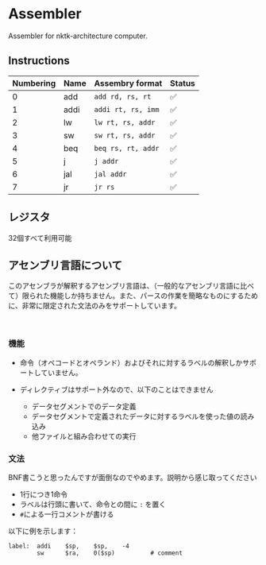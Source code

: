 # Assembler

Assembler for nktk-architecture computer.



## Instructions

| Numbering | Name | Assembry format | Status |
|--|----| --------------- |--|
|0|add|`add rd, rs, rt`| ✅ |
|1|addi|`addi rt, rs, imm`| ✅ |
|2|lw|`lw rt, rs, addr`| ✅ |
|3|sw|`sw rt, rs, addr`| ✅ |
|4|beq|`beq rs, rt, addr`| ✅ |
|5|j|`j addr`| ✅ |
|6|jal|`jal addr`| ✅ |
|7|jr|`jr rs`| ✅ |

## レジスタ

32個すべて利用可能



## アセンブリ言語について

このアセンブラが解釈するアセンブリ言語は、（一般的なアセンブリ言語に比べて）限られた機能しか持ちません。また、パースの作業を簡略なものにするために、非常に限定された文法のみをサポートしています。

​	

### 機能

- 命令（オペコードとオペランド）およびそれに対するラベルの解釈しかサポートしていません。

- ディレクティブはサポート外なので、以下のことはできません
  - データセグメントでのデータ定義
  - データセグメントで定義されたデータに対するラベルを使った値の読み込み
  - 他ファイルと組み合わせての実行

### 文法

BNF書こうと思ったんですが面倒なのでやめます。説明から感じ取ってください

- 1行につき1命令
- ラベルは行頭に書いて、命令との間に `:` を置く
- `#`による一行コメントが書ける

以下に例を示します：

```assembly
label:  addi    $sp,    $sp,    -4      
        sw      $ra,    0($sp)          # comment
```





